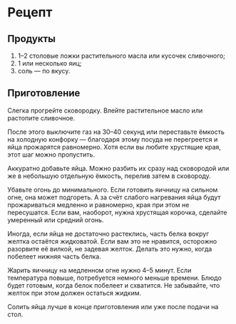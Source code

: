 # Рецепт

## Продукты 

1. 1–2 столовые ложки растительного масла или кусочек сливочного;
2. 1 или несколько яиц;
3. соль — по вкусу.

## Приготовление

Слегка прогрейте сковородку. Влейте растительное масло или растопите сливочное.

После этого выключите газ на 30–40 секунд или переставьте ёмкость на холодную конфорку — благодаря этому посуда не перегреется и яйца прожарятся равномерно. Хотя если вы любите хрустящие края, этот шаг можно пропустить.

Аккуратно добавьте яйца. Можно разбить их сразу над сковородой или же в небольшую отдельную ёмкость, перелив затем в сковороду.

Убавьте огонь до минимального. Если готовить яичницу на сильном огне, она может подгореть. А за счёт слабого нагревания яйца будут прожариваться медленно и равномерно, края при этом не пересушатся. Если вам, наоборот, нужна хрустящая корочка, сделайте умеренный или средний огонь.

Иногда, если яйца не достаточно растеклись, часть белка вокруг желтка остаётся жидковатой. Если вам это не нравится, осторожно разорвите её вилкой, не задевая желток. Делать это нужно, когда побелеет нижняя часть белка.

Жарить яичницу на медленном огне нужно 4–5 минут. Если температура повыше, потребуется немного меньше времени. Блюдо будет готовым, когда белок побелеет и схватится. Не забывайте, что желток при этом должен остаться жидким.

Солить яйца лучше в конце приготовления или уже после подачи на стол.